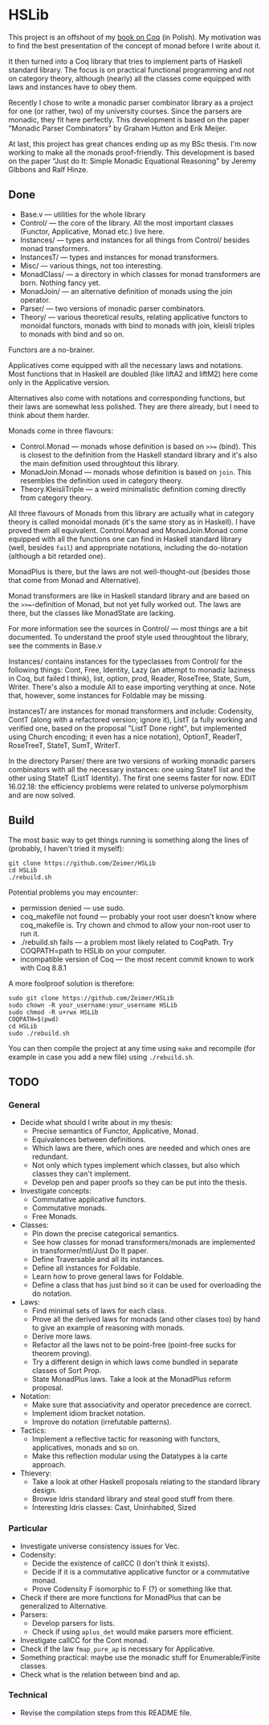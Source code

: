 # HSLib

This project is an offshoot of my [book on Coq](https://zeimer.github.io/) (in Polish). My motivation was to find the best presentation of the concept of monad before I write about it.

It then turned into a Coq library that tries to implement parts of Haskell standard library. The focus is on practical functional programming and not on category theory, although (nearly) all the classes come equipped with laws and instances have to obey them.

Recently I chose to write a monadic parser combinator library as a project for one (or rather, two) of my university courses. Since the parsers are monadic, they fit here perfectly. This development is based on the paper "Monadic Parser Combinators" by Graham Hutton and Erik Meijer.

At last, this project has great chances ending up as my BSc thesis. I'm now working to make all the monads proof-friendly. This development is based on the paper "Just do It: Simple Monadic Equational Reasoning" by Jeremy Gibbons and Ralf Hinze.

## Done

* Base.v — utilities for the whole library
* Control/ — the core of the library. All the most important classes (Functor, Applicative, Monad etc.) live here.
* Instances/ — types and instances for all things from Control/ besides monad transformers.
* InstancesT/ — types and instances for monad transformers.
* Misc/ — various things, not too interesting.
* MonadClass/ — a directory in which classes for monad transformers are born. Nothing fancy yet.
* MonadJoin/ — an alternative definition of monads using the join operator.
* Parser/ — two versions of monadic parser combinators.
* Theory/ — various theoretical results, relating applicative functors to monoidal functors, monads with bind to monads with join, kleisli triples to monads with bind and so on.

Functors are a no-brainer.

Applicatives come equipped with all the necessary laws and notations. Most functions that in Haskell are doubled (like liftA2 and liftM2) here come only in the Applicative version.

Alternatives also come with notations and corresponding functions, but their laws are somewhat less polished. They are there already, but I need to think about them harder.

Monads come in three flavours:
* Control.Monad — monads whose definition is based on `>>=` (bind). This is closest to the definition from the Haskell standard library and it's also the main definition used throughtout this library.
* MonadJoin.Monad — monads whose definition is based on `join`. This resembles the definition used in category theory.
* Theory.KleisliTriple — a weird minimalistic definition coming directly from category theory.

All three flavours of Monads from this library are actually what in category theory is called monoidal monads (it's the same story as in Haskell). I have proved them all equivalent. Control.Monad and MonadJoin.Monad come equipped with all the functions one can find in Haskell standard library (well, besides `fail`) and appropriate notations, including the do-notation (although a bit retarded one).

MonadPlus is there, but the laws are not well-thought-out (besides those that come from Monad and Alternative).

Monad transformers are like in Haskell standard library and are based on the `>>=`-definition of Monad, but not yet fully worked out. The laws are there, but the classes like MonadState are lacking.

For more information see the sources in Control/ — most things are a bit documented. To understand the proof style used throughtout the library, see the comments in Base.v

Instances/ contains instances for the typeclasses from Control/ for the following things: Cont, Free, Identity, Lazy (an attempt to monadiz laziness in Coq, but failed I think), list, option, prod, Reader, RoseTree, State, Sum, Writer. There's also a module All to ease importing verything at once. Note that, however, some instances for Foldable may be missing.

InstancesT/ are instances for monad transformers and include: Codensity, ContT (along with a refactored version; ignore it), ListT (a fully working and verified one, based on the proposal "ListT Done right", but implemented using Church encoding; it even has a nice notation), OptionT, ReaderT, RoseTreeT, StateT, SumT, WriterT.

In the directory Parser/ there are two versions of working monadic parsers combinators with all the necessary instances: one using StateT list and the other using StateT (ListT Identity). The first one seems faster for now. EDIT 16.02.18: the efficiency problems were related to universe polymorphism and are now solved.

## Build

The most basic way to get things running is something along the lines of (probably, I haven't tried it myself):

```
git clone https://github.com/Zeimer/HSLib
cd HSLib
./rebuild.sh
```

Potential problems you may encounter:
* permission denied — use sudo.
* coq_makefile not found — probably your root user doesn't know where coq_makefile is. Try chown and chmod to allow your non-root user to run it.
* ./rebuild.sh fails — a problem most likely related to CoqPath. Try COQPATH=path to HSLib on your computer.
* incompatible version of Coq — the most recent commit known to work with Coq 8.8.1

A more foolproof solution is therefore:

```
sudo git clone https://github.com/Zeimer/HSLib
sudo chown -R your_username:your_username HSLib
sudo chmod -R u+rwx HSLib
COQPATH=$(pwd)
cd HSLib
sudo ./rebuild.sh
```

You can then compile the project at any time using `make` and recompile (for example in case you add a new file) using `./rebuild.sh`.

## TODO

### General

* Decide what should I write about in my thesis:
  * Precise semantics of Functor, Applicative, Monad.
  * Equivalences between definitions.
  * Which laws are there, which ones are needed and which ones are redundant.
  * Not only which types implement which classes, but also which classes they can't implement.
  * Develop pen and paper proofs so they can be put into the thesis.
* Investigate concepts:
  * Commutative applicative functors.
  * Commutative monads.
  * Free Monads.
* Classes:
  * Pin down the precise categorical semantics.
  * See how classes for monad transformers/monads are implemented in transformer/mtl/Just Do It paper.
  * Define Traversable and all its instances.
  * Define all instances for Foldable.
  * Learn how to prove general laws for Foldable.
  * Define a class that has just bind so it can be used for overloading the do notation.
* Laws:
  * Find minimal sets of laws for each class.
  * Prove all the derived laws for monads (and other clases too) by hand to give an example of reasoning with monads.
  * Derive more laws.
  * Refactor all the laws not to be point-free (point-free sucks for theorem proving).
  * Try a different design in which laws come bundled in separate classes of Sort Prop.
  * State MonadPlus laws. Take a look at the MonadPlus reform proposal.
* Notation:
  * Make sure that associativity and operator precedence are correct.
  * Implement idiom bracket notation.
  * Improve do notation (irrefutable patterns).
* Tactics:
  * Implement a reflective tactic for reasoning with functors, applicatives, monads and so on.
  * Make this reflection modular using the Datatypes à la carte approach.
* Thievery:
  * Take a look at other Haskell proposals relating to the standard library design.
  * Browse Idris standard library and steal good stuff from there.
  * Interesting Idris classes: Cast, Uninhabited, Sized

### Particular

* Investigate universe consistency issues for Vec.
* Codensity:
  * Decide the existence of callCC (I don't think it exists).
  * Decide if it is a commutative applicative functor or a commutative monad.
  * Prove Codensity F isomorphic to F (?) or something like that.
* Check if there are more functions for MonadPlus that can be generalized to Alternative.
* Parsers:
  * Develop parsers for lists.
  * Check if using `aplus_det` would make parsers more efficient.
* Investigate callCC for the Cont monad.
* Check if the law `fmap_pure_ap` is necessary for Applicative.
* Something practical: maybe use the monadic stuff for Enumerable/Finite classes.
* Check what is the relation between bind and ap.

### Technical

* Revise the compilation steps from this README file.
